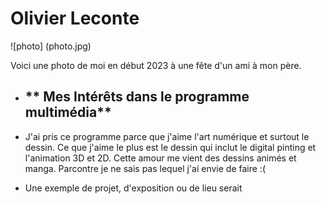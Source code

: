# Olivier Leconte

![photo] (photo.jpg)


Voici une photo de moi en début 2023 à une fête d'un ami à mon père.


- ## ** Mes Intérêts dans le programme multimédia**
- J'ai pris ce programme parce que j'aime l'art numérique et surtout le dessin. Ce que j'aime le plus est le dessin qui inclut le digital pinting et l'animation 3D et 2D. Cette amour me vient des dessins animés et manga. Parcontre je ne sais pas lequel j'ai envie de faire :(

- Une exemple de projet, d'exposition ou de lieu serait 

